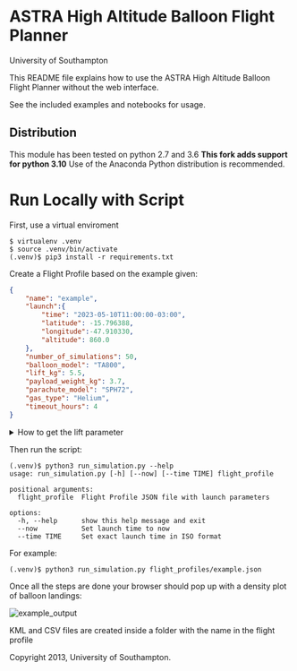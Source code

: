 # ASTRA High Altitude Balloon Flight Planner
 
University of Southampton

This README file explains how to use the ASTRA High Altitude Balloon Flight Planner without the web interface.

See the included examples and notebooks for usage.

Distribution
------------
This module has been tested on python 2.7 and 3.6
**This fork adds support for python 3.10**
Use of the Anaconda Python distribution is recommended.

# Run Locally with Script

First, use a virtual enviroment 
```shell
$ virtualenv .venv
$ source .venv/bin/activate
(.venv)$ pip3 install -r requirements.txt
```
Create a Flight Profile based on the example given:

```json
{
    "name": "example",
    "launch":{
        "time": "2023-05-10T11:00:00-03:00",
        "latitude": -15.796388,
        "longitude":-47.910330,
        "altitude": 860.0
    },
    "number_of_simulations": 50,
    "balloon_model": "TA800",
    "lift_kg": 5.5,
    "payload_weight_kg": 3.7,
    "parachute_model": "SPH72",
    "gas_type": "Helium",
    "timeout_hours": 4
}
```
<details closed>
<summary>How to get the lift parameter</summary>

This information can be either directly measured after the balloon is inflated using a baggage scale. Or it can be calculated using the [~~HABhub~~ SondeHub calculator](https://sondehub.org/calc/), as a function of either a target burst altitude or ascent rate. 

</details>


Then run the script:
```shell
(.venv)$ python3 run_simulation.py --help
usage: run_simulation.py [-h] [--now] [--time TIME] flight_profile

positional arguments:
  flight_profile  Flight Profile JSON file with launch parameters

options:
  -h, --help      show this help message and exit
  --now           Set launch time to now
  --time TIME     Set exact launch time in ISO format
```

For example:
```shell
(.venv)$ python3 run_simulation.py flight_profiles/example.json
```

Once all the steps are done your browser should pop up with a density plot of balloon landings:

![example_output](https://i.imgur.com/ah7yGSy.png)

KML and CSV files are created inside a folder with the name in the flight profile



Copyright 2013, University of Southampton.
